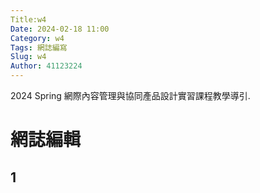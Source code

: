 ```yaml
---
Title:w4
Date: 2024-02-18 11:00
Category: w4
Tags: 網誌編寫
Slug: w4
Author: 41123224
---
```


2024 Spring 網際內容管理與協同產品設計實習課程教學導引.

<!-- PELICAN_END_SUMMARY -->
# 網誌編輯
##  1